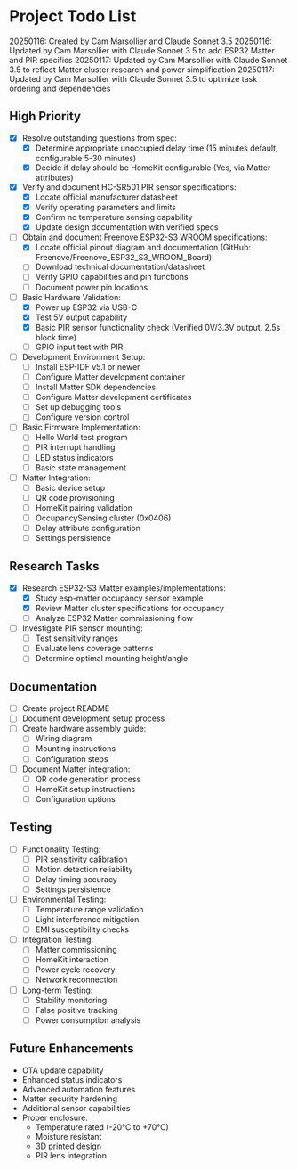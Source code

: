 # Project Todo List

20250116: Created by Cam Marsollier and Claude Sonnet 3.5
20250116: Updated by Cam Marsollier with Claude Sonnet 3.5 to add ESP32 Matter and PIR specifics
20250117: Updated by Cam Marsollier with Claude Sonnet 3.5 to reflect Matter cluster research and power simplification
20250117: Updated by Cam Marsollier with Claude Sonnet 3.5 to optimize task ordering and dependencies

## High Priority
- [x] Resolve outstanding questions from spec:
  - [x] Determine appropriate unoccupied delay time (15 minutes default, configurable 5-30 minutes)
  - [x] Decide if delay should be HomeKit configurable (Yes, via Matter attributes)
- [x] Verify and document HC-SR501 PIR sensor specifications:
  - [x] Locate official manufacturer datasheet
  - [x] Verify operating parameters and limits
  - [x] Confirm no temperature sensing capability
  - [x] Update design documentation with verified specs
- [ ] Obtain and document Freenove ESP32-S3 WROOM specifications:
  - [x] Locate official pinout diagram and documentation (GitHub: Freenove/Freenove_ESP32_S3_WROOM_Board)
  - [ ] Download technical documentation/datasheet
  - [ ] Verify GPIO capabilities and pin functions
  - [ ] Document power pin locations
- [ ] Basic Hardware Validation:
  - [x] Power up ESP32 via USB-C
  - [x] Test 5V output capability
  - [x] Basic PIR sensor functionality check (Verified 0V/3.3V output, 2.5s block time)
  - [ ] GPIO input test with PIR
- [ ] Development Environment Setup:
  - [ ] Install ESP-IDF v5.1 or newer
  - [ ] Configure Matter development container
  - [ ] Install Matter SDK dependencies
  - [ ] Configure Matter development certificates
  - [ ] Set up debugging tools
  - [ ] Configure version control
- [ ] Basic Firmware Implementation:
  - [ ] Hello World test program
  - [ ] PIR interrupt handling
  - [ ] LED status indicators
  - [ ] Basic state management
- [ ] Matter Integration:
  - [ ] Basic device setup
  - [ ] QR code provisioning
  - [ ] HomeKit pairing validation
  - [ ] OccupancySensing cluster (0x0406)
  - [ ] Delay attribute configuration
  - [ ] Settings persistence

## Research Tasks
- [x] Research ESP32-S3 Matter examples/implementations:
  - [x] Study esp-matter occupancy sensor example
  - [x] Review Matter cluster specifications for occupancy
  - [ ] Analyze ESP32 Matter commissioning flow
- [ ] Investigate PIR sensor mounting:
  - [ ] Test sensitivity ranges
  - [ ] Evaluate lens coverage patterns
  - [ ] Determine optimal mounting height/angle

## Documentation
- [ ] Create project README
- [ ] Document development setup process
- [ ] Create hardware assembly guide:
  - [ ] Wiring diagram
  - [ ] Mounting instructions
  - [ ] Configuration steps
- [ ] Document Matter integration:
  - [ ] QR code generation process
  - [ ] HomeKit setup instructions
  - [ ] Configuration options

## Testing
- [ ] Functionality Testing:
  - [ ] PIR sensitivity calibration
  - [ ] Motion detection reliability
  - [ ] Delay timing accuracy
  - [ ] Settings persistence
- [ ] Environmental Testing:
  - [ ] Temperature range validation
  - [ ] Light interference mitigation
  - [ ] EMI susceptibility checks
- [ ] Integration Testing:
  - [ ] Matter commissioning
  - [ ] HomeKit interaction
  - [ ] Power cycle recovery
  - [ ] Network reconnection
- [ ] Long-term Testing:
  - [ ] Stability monitoring
  - [ ] False positive tracking
  - [ ] Power consumption analysis

## Future Enhancements
- OTA update capability
- Enhanced status indicators
- Advanced automation features
- Matter security hardening
- Additional sensor capabilities
- Proper enclosure:
  - Temperature rated (-20°C to +70°C)
  - Moisture resistant
  - 3D printed design
  - PIR lens integration 